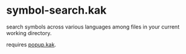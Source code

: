 # symbol-search.kak

search symbols across various languages among files in your current working directory.

requires [popup.kak][1].

[1]: https://github.com/enricozb/popup.kak
